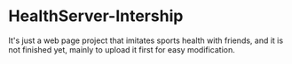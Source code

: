 # HealthServer-Intership
It's just a web page project that imitates sports health with friends, and it is not finished yet, mainly to upload it first for easy modification.
